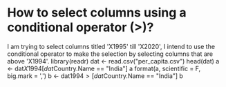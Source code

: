 
# How to select columns using a conditional operator (>)?

I am trying to select columns titled 'X1995' till 'X2020', I intend to use the conditional operator to make the selection by selecting columns that are above 'X1994'.
library(readr)
dat <- read.csv("per_capita.csv")
head(dat)
a <- dat$X1994[dat$Country.Name == "India"]
a
format(a, scientific = F, big.mark = ',')
b <- dat$1994>[dat$Country.Name == "India"]
b


        